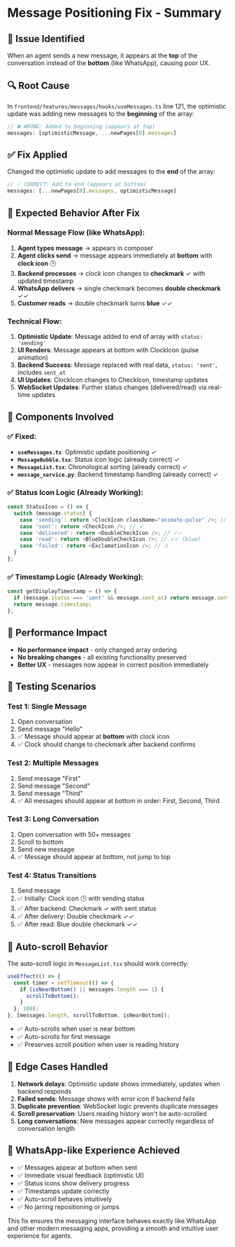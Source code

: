 # Message Positioning Fix - Summary

## 🐛 **Issue Identified**

When an agent sends a new message, it appears at the **top** of the conversation instead of the **bottom** (like WhatsApp), causing poor UX.

## 🔍 **Root Cause**

In `frontend/features/messages/hooks/useMessages.ts` line 121, the optimistic update was adding new messages to the **beginning** of the array:

```typescript
// ❌ WRONG: Added to beginning (appears at top)
messages: [optimisticMessage, ...newPages[0].messages]
```

## ✅ **Fix Applied**

Changed the optimistic update to add messages to the **end** of the array:

```typescript
// ✅ CORRECT: Add to end (appears at bottom)
messages: [...newPages[0].messages, optimisticMessage]
```

## 🎯 **Expected Behavior After Fix**

### Normal Message Flow (like WhatsApp):
1. **Agent types message** → appears in composer
2. **Agent clicks send** → message appears immediately at **bottom** with **clock icon** 🕒
3. **Backend processes** → clock icon changes to **checkmark** ✓ with updated timestamp
4. **WhatsApp delivers** → single checkmark becomes **double checkmark** ✓✓
5. **Customer reads** → double checkmark turns **blue** ✓✓

### Technical Flow:
1. **Optimistic Update**: Message added to end of array with `status: 'sending'`
2. **UI Renders**: Message appears at bottom with ClockIcon (pulse animation)
3. **Backend Success**: Message replaced with real data, `status: 'sent'`, includes `sent_at`
4. **UI Updates**: ClockIcon changes to CheckIcon, timestamp updates
5. **WebSocket Updates**: Further status changes (delivered/read) via real-time updates

## 🔧 **Components Involved**

### ✅ Fixed:
- **`useMessages.ts`**: Optimistic update positioning ✓
- **`MessageBubble.tsx`**: Status icon logic (already correct) ✓
- **`MessageList.tsx`**: Chronological sorting (already correct) ✓
- **`message_service.py`**: Backend timestamp handling (already correct) ✓

### ✅ Status Icon Logic (Already Working):
```typescript
const StatusIcon = () => {
  switch (message.status) {
    case 'sending': return <ClockIcon className="animate-pulse" />; // 🕒
    case 'sent': return <CheckIcon />; // ✓
    case 'delivered': return <DoubleCheckIcon />; // ✓✓
    case 'read': return <BlueDoubleCheckIcon />; // ✓✓ (blue)
    case 'failed': return <ExclamationIcon />; // ⚠️
  }
};
```

### ✅ Timestamp Logic (Already Working):
```typescript
const getDisplayTimestamp = () => {
  if (message.status === 'sent' && message.sent_at) return message.sent_at;
  return message.timestamp;
};
```

## 🚀 **Performance Impact**

- **No performance impact** - only changed array ordering
- **No breaking changes** - all existing functionality preserved
- **Better UX** - messages now appear in correct position immediately

## 🧪 **Testing Scenarios**

### Test 1: Single Message
1. Open conversation
2. Send message "Hello"
3. ✅ Message should appear at **bottom** with clock icon
4. ✅ Clock should change to checkmark after backend confirms

### Test 2: Multiple Messages
1. Send message "First"
2. Send message "Second" 
3. Send message "Third"
4. ✅ All messages should appear at bottom in order: First, Second, Third

### Test 3: Long Conversation
1. Open conversation with 50+ messages
2. Scroll to bottom
3. Send new message
4. ✅ Message should appear at bottom, not jump to top

### Test 4: Status Transitions
1. Send message
2. ✅ Initially: Clock icon 🕒 with sending status
3. ✅ After backend: Checkmark ✓ with sent status
4. ✅ After delivery: Double checkmark ✓✓
5. ✅ After read: Blue double checkmark ✓✓

## 🔄 **Auto-scroll Behavior**

The auto-scroll logic in `MessageList.tsx` should work correctly:

```typescript
useEffect(() => {
  const timer = setTimeout(() => {
    if (isNearBottom() || messages.length === 1) {
      scrollToBottom();
    }
  }, 100);
}, [messages.length, scrollToBottom, isNearBottom]);
```

- ✅ Auto-scrolls when user is near bottom
- ✅ Auto-scrolls for first message
- ✅ Preserves scroll position when user is reading history

## 🐛 **Edge Cases Handled**

1. **Network delays**: Optimistic update shows immediately, updates when backend responds
2. **Failed sends**: Message shows with error icon if backend fails
3. **Duplicate prevention**: WebSocket logic prevents duplicate messages
4. **Scroll preservation**: Users reading history won't be auto-scrolled
5. **Long conversations**: New messages appear correctly regardless of conversation length

## 📱 **WhatsApp-like Experience Achieved**

- ✅ Messages appear at bottom when sent
- ✅ Immediate visual feedback (optimistic UI)
- ✅ Status icons show delivery progress
- ✅ Timestamps update correctly
- ✅ Auto-scroll behaves intuitively
- ✅ No jarring repositioning or jumps

This fix ensures the messaging interface behaves exactly like WhatsApp and other modern messaging apps, providing a smooth and intuitive user experience for agents.